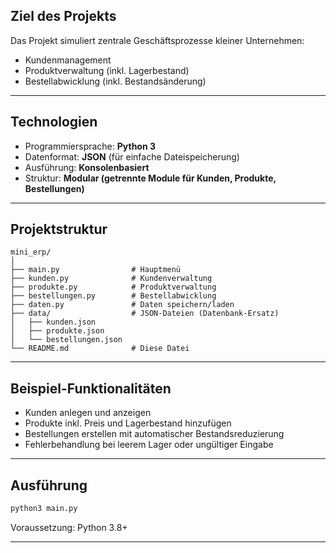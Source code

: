 ##  Ziel des Projekts

Das Projekt simuliert zentrale Geschäftsprozesse kleiner Unternehmen:

- Kundenmanagement
- Produktverwaltung (inkl. Lagerbestand)
- Bestellabwicklung (inkl. Bestandsänderung)

---

##  Technologien

- Programmiersprache: **Python 3**
- Datenformat: **JSON** (für einfache Dateispeicherung)
- Ausführung: **Konsolenbasiert**
- Struktur: **Modular (getrennte Module für Kunden, Produkte, Bestellungen)**

---

## Projektstruktur

```
mini_erp/
│
├── main.py                # Hauptmenü
├── kunden.py              # Kundenverwaltung
├── produkte.py            # Produktverwaltung
├── bestellungen.py        # Bestellabwicklung
├── daten.py               # Daten speichern/laden
├── data/                  # JSON-Dateien (Datenbank-Ersatz)
│   ├── kunden.json
│   ├── produkte.json
│   └── bestellungen.json
└── README.md              # Diese Datei
```

---

##  Beispiel-Funktionalitäten

-  Kunden anlegen und anzeigen
-  Produkte inkl. Preis und Lagerbestand hinzufügen
-  Bestellungen erstellen mit automatischer Bestandsreduzierung
-  Fehlerbehandlung bei leerem Lager oder ungültiger Eingabe

---

## Ausführung

```bash
python3 main.py
```

Voraussetzung: Python 3.8+

---
